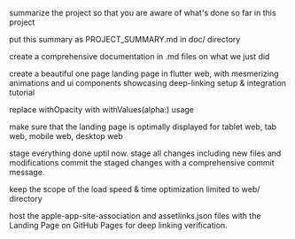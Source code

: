 summarize the project so that you are aware of what's done so far in this project

put this summary as PROJECT_SUMMARY.md in doc/ directory

create a comprehensive documentation in .md files on what we just did

create a beautiful one page landing page in flutter web, with mesmerizing animations and ui components showcasing deep-linking setup & integration tutorial

replace withOpacity with withValues(alpha:) usage

make sure that the landing page is optimally displayed for tablet web, tab web, mobile web, desktop web

stage everything done uptil now.
stage all changes including new files and modifications
commit the staged changes with a comprehensive commit message.

keep the scope of the load speed & time optimization limited to web/ directory

host the apple-app-site-association and assetlinks.json files with the Landing Page on GitHub Pages for deep linking verification.
